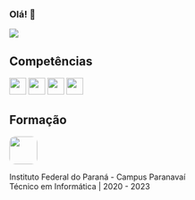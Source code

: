 ### Olá! 👋

<img href="http://github.com/luan004" src="https://github-readme-stats.vercel.app/api/top-langs/?username=luan004&layout=compact&langs_count=6&theme=gotham"/>

## Competências

<img style="height:30px;width:30px" src="https://cdn.jsdelivr.net/gh/devicons/devicon/icons/java/java-original-wordmark.svg" /> <img style="height:30px;width:30px" src="https://cdn.jsdelivr.net/gh/devicons/devicon/icons/css3/css3-original.svg" /> <img style="height:30px;width:30px" src="https://cdn.jsdelivr.net/gh/devicons/devicon/icons/html5/html5-original.svg" /> <img style="height:30px;width:30px" src="https://cdn.jsdelivr.net/gh/devicons/devicon/icons/javascript/javascript-original.svg" /> 

## Formação

<img style="height:50px;width:50px;border-radius:10px" src="https://luan004.github.io/images/ifpr.png"/><div>
  
Instituto Federal do Paraná - Campus Paranavaí<br>Técnico em Informática | 2020 - 2023</div>

